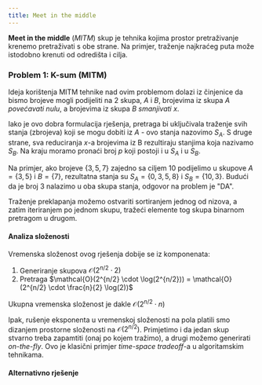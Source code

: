 ```yaml
---
title: Meet in the middle
---
```


**Meet in the middle** (*MITM*) skup je tehnika kojima prostor pretraživanje krenemo pretraživati
s obe strane. Na primjer, traženje najkraćeg puta može istodobno krenuti od odredišta i cilja.


### Problem 1: K-sum (MITM)

Ideja korištenja MITM tehnike nad ovim problemom dolazi iz činjenice da bismo
brojeve mogli podijeliti na $2$ skupa, $A$ i $B$, brojevima iz skupa $A$
*povećavati nulu*, a brojevima iz skupa $B$ *smanjivati $x$*.

Iako je ovo dobra formulacija rješenja, pretraga bi uključivala traženje
svih stanja (zbrojeva) koji se mogu dobiti iz $A$ - ovo stanja nazovimo $S_A$.
S druge strane, sva reduciranja $x$-a brojevima iz B rezultiraju stanjima koja
nazivamo $S_B$. Na kraju moramo pronaći broj $p$ koji postoji i u $S_A$ i u $S_B$.

Na primjer, ako brojeve $\{3,5,7\}$ zajedno sa ciljem 10 podijelimo u skupove
$A = \{3,5\}$ i $B = \{7\}$, rezultatna stanja su
$S_A = \{0,3,5,8\}$ i $S_B = \{10,3\}$. Budući da je broj 3 nalazimo u oba skupa stanja,
odgovor na problem je "DA".

Traženje preklapanja možemo ostvariti sortiranjem jednog od nizova, a zatim iteriranjem po jednom skupu,
tražeći elemente tog skupa binarnom pretragom u drugom.

#### Analiza složenosti

Vremenska složenost ovog rješenja dobije se iz komponenata:

1. Generiranje skupova $\mathcal{O}(2^{n/2} \cdot 2)$
2. Pretraga $\mathcal{O}(2^{n/2} \cdot \log(2^{n/2})) = \mathcal{O}(2^{n/2} \cdot \frac{n}{2} \log(2))$

Ukupna vremenska složenost je dakle $\mathcal{O}(2^{n/2} \cdot n)$

Ipak, rušenje eksponenta u vremenskoj složenosti na pola 
platili smo dizanjem prostorne složenosti na $\mathcal{O}(2^{n/2})$.
Primjetimo i da jedan skup stvarno treba zapamtiti (onaj po kojem tražimo), 
a drugi možemo generirati *on-the-fly*.
Ovo je klasični primjer *time-space tradeoff*-a u algoritamskim tehnikama.

#### Alternativno rješenje


